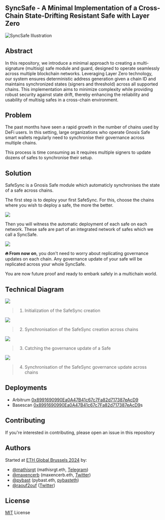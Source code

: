 ## SyncSafe - A Minimal Implementation of a Cross-Chain State-Drifting Resistant Safe with Layer Zero

![SyncSafe Illustration](./images/safesync_1.png)

## Abstract

In this repository, we introduce a minimal approach to creating a multi-signature (multisig) safe module and guard, designed to operate seamlessly across multiple blockchain networks. Leveraging Layer Zero technology, our system ensures deterministic address generation given a chain ID and maintains synchronized states (signers and threshold) across all supported chains. This implementation aims to minimize complexity while providing robust security against state drift, thereby enhancing the reliability and usability of multisig safes in a cross-chain environment.

## Problem

The past months have seen a rapid growth in the number of chains used by DeFi users. In this setting, large organizations who operate Gnosis Safe smart wallets regularly need to synchronise their governance across multiple chains.

This process is time consuming as it requires multiple signers to update dozens of safes to synchronise their setup.

## Solution

SafeSync is a Gnosis Safe module which automaticly synchronises the state of a safe across chains.

The first step is to deploy your first SafeSync. For this, choose the chains where you wish to deploy a safe, the more the better.

![](./images/safesync_3.png)

Then you will witness the automatic deployment of each safe on each network. These safe are part of an integrated network of safes which we call a SyncSafe.

![](./images/safesync_4.png)

**🔥 From now on**, you don't need to worry about replicating governance updates on each chain. Any governance update of your safe will be replicated across your whole SyncSafe.

You are now future proof and ready to embark safely in a multichain world.

## Technical Diagram

![](./images/syncsafe_arch_1.png)

> 1. Initialization of the SafeSync creation

![](./images/syncsafe_arch_2.png)

> 2. Synchronisation of the SafeSync creation across chains

![](./images/syncsafe_arch_3.png)

> 3. Catching the governance update of a Safe

![](./images/syncsafe_arch_4.png)

> 4. Synchronisation of the SafeSync governance update across chains

## Deployments

- Arbitrum [0x8991690990Ea0A47B41c67c7Fa82d717387eAcD9](https://arbiscan.io/address/0x8991690990Ea0A47B41c67c7Fa82d717387eAcD9)
- Basescan [0x8991690990Ea0A47B41c67c7Fa82d717387eAcD9](https://basescan.org/address/0x8991690990Ea0A47B41c67c7Fa82d717387eAcD9)s

## Contributing

If you're interested in contributing, please open an issue in this repository

## Authors

Started at [ETH Global Brussels 2024](https://ethglobal.com/events/brussels) by:

- [@mathisrgt](github.com/mathisrgt) (mathisrgt.eth, [Telegram](t.me/mathisrgt))
- [@maxencerb](github.com/maxencerb) (maxencerb.eth, [Twitter](x.com/_maxencerb))
- [@pybast](github.com/Pybast) (pybast.eth, [pybasteth](x.com/pybasteth))
- [@raouf2ouf](github.com/raouf2ouf) ([Twitter](x.com/raouf2ouf))

## License

[MIT](https://github.com/wevm/viem/blob/main/LICENSE) License
